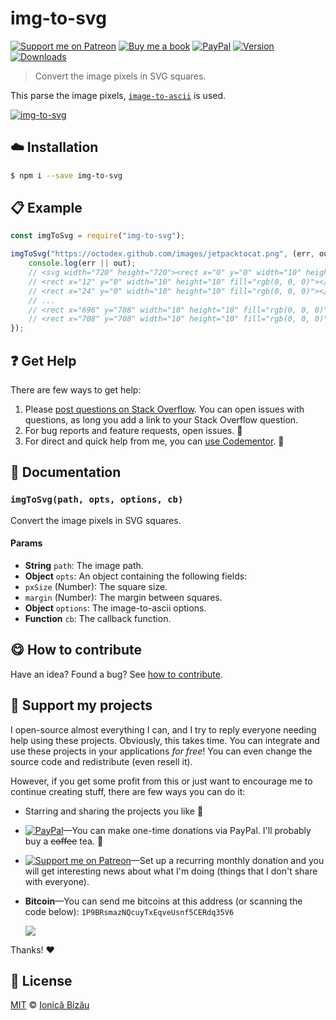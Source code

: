 
# img-to-svg

 [![Support me on Patreon][badge_patreon]][patreon] [![Buy me a book][badge_amazon]][amazon] [![PayPal][badge_paypal_donate]][paypal-donations] [![Version](https://img.shields.io/npm/v/img-to-svg.svg)](https://www.npmjs.com/package/img-to-svg) [![Downloads](https://img.shields.io/npm/dt/img-to-svg.svg)](https://www.npmjs.com/package/img-to-svg)

> Convert the image pixels in SVG squares.

This parse the image pixels, [`image-to-ascii`](https://github.com/IonicaBizau/image-to-ascii) is used.

[![img-to-svg](http://i.imgur.com/HZQqqLn.png)](#)

## :cloud: Installation

```sh
$ npm i --save img-to-svg
```


## :clipboard: Example



```js
const imgToSvg = require("img-to-svg");

imgToSvg("https://octodex.github.com/images/jetpacktocat.png", (err, out) => {
    console.log(err || out);
    // <svg width="720" height="720"><rect x="0" y="0" width="10" height="10" fill="rgb(0, 0, 0)"></rect>
    // <rect x="12" y="0" width="10" height="10" fill="rgb(0, 0, 0)"></rect>
    // <rect x="24" y="0" width="10" height="10" fill="rgb(0, 0, 0)"></rect>
    // ...
    // <rect x="696" y="708" width="10" height="10" fill="rgb(0, 0, 0)"></rect>
    // <rect x="708" y="708" width="10" height="10" fill="rgb(0, 0, 0)"></rect></svg>
});
```

## :question: Get Help

There are few ways to get help:

 1. Please [post questions on Stack Overflow](https://stackoverflow.com/questions/ask). You can open issues with questions, as long you add a link to your Stack Overflow question.
 2. For bug reports and feature requests, open issues. :bug:
 3. For direct and quick help from me, you can [use Codementor](https://www.codementor.io/johnnyb). :rocket:


## :memo: Documentation


### `imgToSvg(path, opts, options, cb)`
Convert the image pixels in SVG squares.

#### Params
- **String** `path`: The image path.
- **Object** `opts`: An object containing the following fields:
 - `pxSize` (Number): The square size.
 - `margin` (Number): The margin between squares.
- **Object** `options`: The image-to-ascii options.
- **Function** `cb`: The callback function.



## :yum: How to contribute
Have an idea? Found a bug? See [how to contribute][contributing].


## :sparkling_heart: Support my projects

I open-source almost everything I can, and I try to reply everyone needing help using these projects. Obviously,
this takes time. You can integrate and use these projects in your applications *for free*! You can even change the source code and redistribute (even resell it).

However, if you get some profit from this or just want to encourage me to continue creating stuff, there are few ways you can do it:

 - Starring and sharing the projects you like :rocket:
 - [![PayPal][badge_paypal]][paypal-donations]—You can make one-time donations via PayPal. I'll probably buy a ~~coffee~~ tea. :tea:
 - [![Support me on Patreon][badge_patreon]][patreon]—Set up a recurring monthly donation and you will get interesting news about what I'm doing (things that I don't share with everyone).
 - **Bitcoin**—You can send me bitcoins at this address (or scanning the code below): `1P9BRsmazNQcuyTxEqveUsnf5CERdq35V6`

    ![](https://i.imgur.com/z6OQI95.png)

Thanks! :heart:



## :scroll: License

[MIT][license] © [Ionică Bizău][website]

[badge_patreon]: http://ionicabizau.github.io/badges/patreon.svg
[badge_amazon]: http://ionicabizau.github.io/badges/amazon.svg
[badge_paypal]: http://ionicabizau.github.io/badges/paypal.svg
[badge_paypal_donate]: http://ionicabizau.github.io/badges/paypal_donate.svg
[patreon]: https://www.patreon.com/ionicabizau
[amazon]: http://amzn.eu/hRo9sIZ
[paypal-donations]: https://www.paypal.com/cgi-bin/webscr?cmd=_s-xclick&hosted_button_id=RVXDDLKKLQRJW
[donate-now]: http://i.imgur.com/6cMbHOC.png

[license]: http://showalicense.com/?fullname=Ionic%C4%83%20Biz%C4%83u%20%3Cbizauionica%40gmail.com%3E%20(https%3A%2F%2Fionicabizau.net)&year=2016#license-mit
[website]: https://ionicabizau.net
[contributing]: /CONTRIBUTING.md
[docs]: /DOCUMENTATION.md
